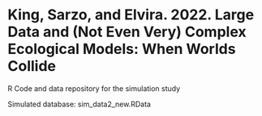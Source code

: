 # King, Sarzo, and Elvira. 2022. Large Data and (Not Even Very) Complex Ecological Models: When Worlds Collide
R Code and data repository for the simulation study

Simulated database: sim_data2_new.RData
